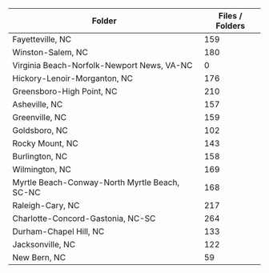 | Folder                                        |   Files / Folders |
|-----------------------------------------------|-------------------|
| Fayetteville, NC                              |               159 |
| Winston-Salem, NC                             |               180 |
| Virginia Beach-Norfolk-Newport News, VA-NC    |                 0 |
| Hickory-Lenoir-Morganton, NC                  |               176 |
| Greensboro-High Point, NC                     |               210 |
| Asheville, NC                                 |               157 |
| Greenville, NC                                |               159 |
| Goldsboro, NC                                 |               102 |
| Rocky Mount, NC                               |               143 |
| Burlington, NC                                |               158 |
| Wilmington, NC                                |               169 |
| Myrtle Beach-Conway-North Myrtle Beach, SC-NC |               168 |
| Raleigh-Cary, NC                              |               217 |
| Charlotte-Concord-Gastonia, NC-SC             |               264 |
| Durham-Chapel Hill, NC                        |               133 |
| Jacksonville, NC                              |               122 |
| New Bern, NC                                  |                59 |